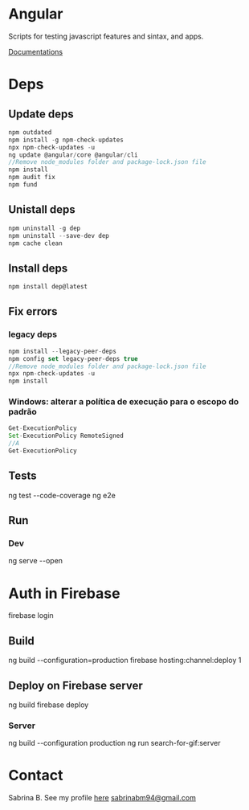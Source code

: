 # Angular

Scripts for testing javascript features and sintax, and apps.

[Documentations](https://github.com/sabrinabm94/angular/wiki)

# Deps

## Update deps
```js
npm outdated
npm install -g npm-check-updates
npx npm-check-updates -u
ng update @angular/core @angular/cli
//Remove node_modules folder and package-lock.json file
npm install
npm audit fix
npm fund
```

## Unistall deps
```js
npm uninstall -g dep
npm uninstall --save-dev dep
npm cache clean
```

## Install deps
```js
npm install dep@latest

```

## Fix errors
### legacy deps
```js
npm install --legacy-peer-deps
npm config set legacy-peer-deps true
//Remove node_modules folder and package-lock.json file
npx npm-check-updates -u
npm install
```

### Windows: alterar a política de execução para o escopo do padrão
```js
Get-ExecutionPolicy
Set-ExecutionPolicy RemoteSigned
//A
Get-ExecutionPolicy
```

## Tests
ng test --code-coverage
ng e2e

## Run
### Dev
ng serve --open

# Auth in Firebase
firebase login

## Build
ng build --configuration=production
firebase hosting:channel:deploy 1

## Deploy on Firebase server
ng build
firebase deploy

### Server
ng build --configuration production
ng run search-for-gif:server

# Contact

Sabrina B.
See my profile [here](https://github.com/sabrinabm94/about/blob/main/README.md)
<sabrinabm94@gmail.com>

